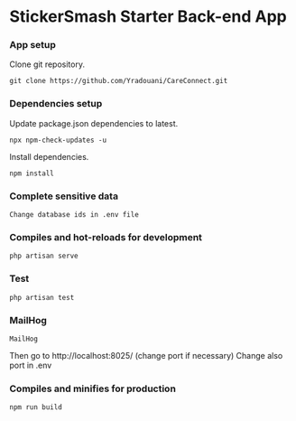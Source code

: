 # StickerSmash Starter Back-end App

### App setup
Clone git repository.
```
git clone https://github.com/Yradouani/CareConnect.git
```
### Dependencies setup
Update package.json dependencies to latest.
```
npx npm-check-updates -u
```
Install dependencies.
```
npm install
```
### Complete sensitive data
```
Change database ids in .env file
```
### Compiles and hot-reloads for development
```
php artisan serve
```

### Test
```
php artisan test
```

### MailHog
```
MailHog
```
Then go to http://localhost:8025/ (change port if necessary)
Change also port in .env

### Compiles and minifies for production
```
npm run build
```
